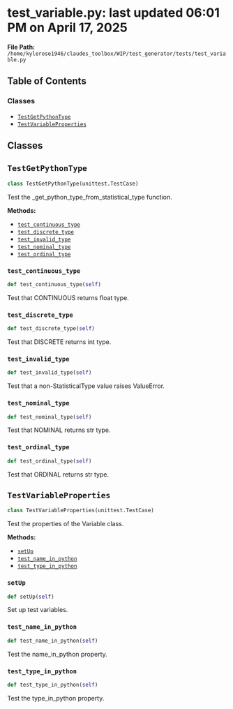 # test_variable.py: last updated 06:01 PM on April 17, 2025

**File Path:** `/home/kylerose1946/claudes_toolbox/WIP/test_generator/tests/test_variable.py`

## Table of Contents

### Classes

- [`TestGetPythonType`](#testgetpythontype)
- [`TestVariableProperties`](#testvariableproperties)

## Classes

## `TestGetPythonType`

```python
class TestGetPythonType(unittest.TestCase)
```

Test the _get_python_type_from_statistical_type function.

**Methods:**

- [`test_continuous_type`](#test_continuous_type)
- [`test_discrete_type`](#test_discrete_type)
- [`test_invalid_type`](#test_invalid_type)
- [`test_nominal_type`](#test_nominal_type)
- [`test_ordinal_type`](#test_ordinal_type)

### `test_continuous_type`

```python
def test_continuous_type(self)
```

Test that CONTINUOUS returns float type.

### `test_discrete_type`

```python
def test_discrete_type(self)
```

Test that DISCRETE returns int type.

### `test_invalid_type`

```python
def test_invalid_type(self)
```

Test that a non-StatisticalType value raises ValueError.

### `test_nominal_type`

```python
def test_nominal_type(self)
```

Test that NOMINAL returns str type.

### `test_ordinal_type`

```python
def test_ordinal_type(self)
```

Test that ORDINAL returns str type.

## `TestVariableProperties`

```python
class TestVariableProperties(unittest.TestCase)
```

Test the properties of the Variable class.

**Methods:**

- [`setUp`](#setup)
- [`test_name_in_python`](#test_name_in_python)
- [`test_type_in_python`](#test_type_in_python)

### `setUp`

```python
def setUp(self)
```

Set up test variables.

### `test_name_in_python`

```python
def test_name_in_python(self)
```

Test the name_in_python property.

### `test_type_in_python`

```python
def test_type_in_python(self)
```

Test the type_in_python property.
